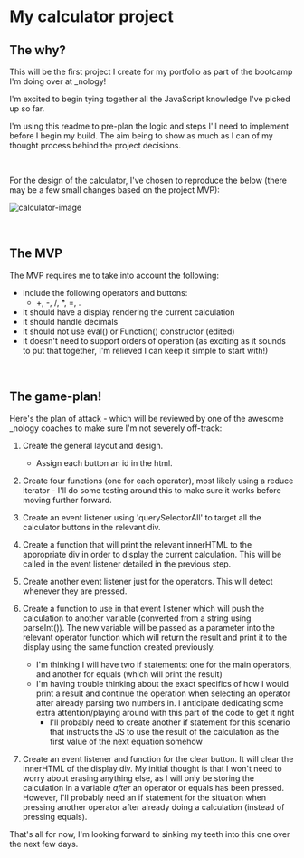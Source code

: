 # My calculator project

## The why?

This will be the first project I create for my portfolio as part of the bootcamp I'm doing over at _nology! 

I'm excited to begin tying together all the JavaScript knowledge I've picked up so far.

I'm using this readme to pre-plan the logic and steps I'll need to implement before I begin my build. The aim being to show as much as I can of my thought process behind the project decisions.

<br>

For the design of the calculator, I've chosen to reproduce the below (there may be a few small changes based on the project MVP):

![calculator-image](https://user-images.githubusercontent.com/85076228/159907711-adc41f91-423f-4c35-91d5-445fc09566fe.png)

<br>

## The MVP

The MVP requires me to take into account the following:

-   include the following operators and buttons:
    -   +, -, /, \*, =, .
-   it should have a display rendering the current calculation
-   it should handle decimals
-   it should not use eval() or Function() constructor (edited)
-   it doesn't need to support orders of operation (as exciting as it sounds to put that together, I'm relieved I can keep it simple to start with!)

<br>

## The game-plan!

Here's the plan of attack - which will be reviewed by one of the awesome \_nology coaches to make sure I'm not severely off-track:

1. Create the general layout and design.

    - Assign each button an id in the html.

2. Create four functions (one for each operator), most likely using a reduce iterator - I'll do some testing around this to make sure it works before moving further forward.

3. Create an event listener using 'querySelectorAll' to target all the calculator buttons in the relevant div.

4. Create a function that will print the relevant innerHTML to the appropriate div in order to display the current calculation. This will be called in the event listener detailed in the previous step.

5. Create another event listener just for the operators. This will detect whenever they are pressed.

6. Create a function to use in that event listener which will push the calculation to another variable (converted from a string using parseInt()). The new variable will be passed as a parameter into the relevant operator function which will return the result and print it to the display using the same function created previously.
    - I'm thinking I will have two if statements: one for the main operators, and another for equals (which will print the result)
    - I'm having trouble thinking about the exact specifics of how I would print a result and continue the operation when selecting an operator after already parsing two numbers in. I anticipate dedicating some extra attention/playing around with this part of the code to get it right
        - I'll probably need to create another if statement for this scenario that instructs the JS to use the result of the calculation as the first value of the next equation somehow

7. Create an event listener and function for the clear button. It will clear the innerHTML of the display div. My initial thought is that I won't need to worry about erasing anything else, as I will only be storing the calculation in a variable *after* an operator or equals has been pressed. However, I'll probably need an if statement for the situation when pressing another operator after already doing a calculation (instead of pressing equals).


That's all for now, I'm looking forward to sinking my teeth into this one over the next few days.
